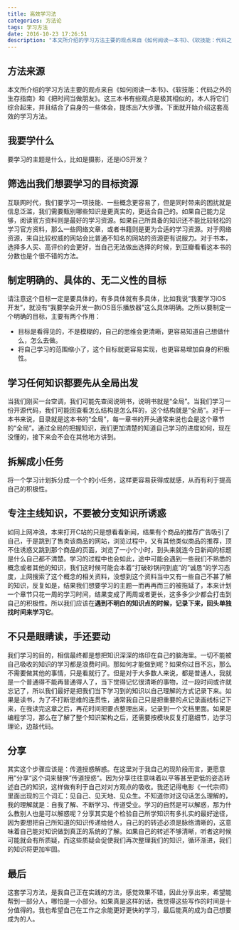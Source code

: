 ```yaml
---
title: 高效学习法
categories: 方法论
tags: 学习方法
date: 2016-10-23 17:26:51
description: "本文所介绍的学习方法主要的观点来自《如何阅读一本书》、《软技能：代码之外的生存指南》和《把时间当做朋友》。这三本书有些观点是极其相似的，本人将它们综合起来，并且结合了自身的一些体会，提炼出7大步骤。"
---
```



## 方法来源
本文所介绍的学习方法主要的观点来自《如何阅读一本书》、《软技能：代码之外的生存指南》和《把时间当做朋友》。这三本书有些观点是极其相似的，本人将它们综合起来，并且结合了自身的一些体会，提炼出7大步骤。下面就开始介绍这套高效的学习方法。

## 我要学什么
要学习的主题是什么，比如是摄影，还是iOS开发？

## 筛选出我们想要学习的目标资源
互联网时代，我们要学习一项技能、一些概念更容易了，但是同时带来的困扰就是信息泛滥，我们需要甄别哪些知识是更真实的，更适合自己的。如果自己能力足够，阅读官方资料则是最好的学习资源。如果自己所具备的知识还不能比较轻松的学习官方资料，那么一些网络文章，或者书籍则是更为合适的学习资源。对于网络资源，来自比较权威的网站会比普通不知名的网站的资源更有说服力。对于书本，选择多人买、高评价的会更好，当自己无法做出选择的时候，到豆瓣看看这本书的分数也是个很不错的方法。

## 制定明确的、具体的、无二义性的目标
请注意这个目标一定是要具体的，有多具体就有多具体，比如我说“我要学习iOS开发”，就没有“我要学会开发一款iOS音乐播放器”这么具体明确。之所以要制定一个明确的目标，主要有两个作用：

 - 目标是看得见的，不是模糊的，自己的思维会更清晰，更容易知道自己想做什么，怎么去做。
 - 将自己学习的范围缩小了，这个目标就更容易实现，也更容易增加自身的积极性。

## 学习任何知识都要先从全局出发
当我们刚买一台空调，我们可能先查阅说明书，说明书就是“全局”。当我们学习一份开源代码，我们可能回查看怎么结构是怎么样的，这个结构就是“全局”。对于一本书来说，目录就是这本书的“全局”，每一章书的开头通常来说也会是这个章节的“全局”。通过全局的把握知识，我们更加清楚的知道自己学习的进度如何，现在没懂的，接下来会不会在其他地方讲到。

## 拆解成小任务
将一个学习计划拆分成一个个的小任务，这样更容易获得成就感，从而有利于提高自己的积极性。

## 专注主线知识，不要被分支知识所诱惑
如同上网冲浪，本来打开C站的只是想看看新闻，结果有个商品的推荐广告吸引了自己，于是跳到了售卖该商品的网站，浏览过程中，又有其他类似商品的推荐，顶不住诱惑又跳到那个商品的页面，浏览了一小个小时，到头来就连今日新闻的标题是什么自己都不清楚。学习的过程中也会如此，途中可能会遇到一些我们不熟悉的概念或者其他的知识，我们这时候可能会本着“打破砂锅问到底”的”诚恳“的学习态度，上网搜索了这个概念的相关资料，没想到这个资料当中又有一些自己不甚了解的知识，反复如是，结果我们想要学习的主题一而再再而三的被拖延了，本来计划一个章节只花一周的学习时间，结果变成了两周或者更长，这多多少少都会打击到自己的积极性。所以我们应该在**遇到不明白的知识点的时候，记录下来，回头单独找时间来学习它**。

## 不只是眼睛读，手还要动
我们学习的目的，相信最终都是想把知识深深的烙印在自己的脑海里。一切不能被自己吸收的知识的学习都是浪费时间。那如何才能做到呢？如果你过目不忘，那么不需要做其他的事情，只是看就行了。但是对于大多数人来说，都是普通人，我就是一个普通得不能再普通得人了，当下觉得记忆很清晰的事物，过一段时间或许就忘记了，所以我们最好是把我们当下学习到的知识以自己理解的方式记录下来。如果是读书，为了不打断思维的连贯性，通常我自己只是把重要的点记录画线标记下来，在我读完这章之后，再花时间把要点整理出来，记录到一个文档里面。如果是编程学习，那么在了解了整个知识架构之后，还需要按模块反复打磨细节，边学习理论，边敲代码。


## 分享
其实这个步骤应该是：传道授惑解惑。在这里对于我自己的现阶段而言，更愿意用”分享“这个词来替换”传道授惑“。因为分享往往意味着以平等甚至更低的姿态转述自己的知识，这样做有利于自己对对方观点的吸收。我还记得电影《一代宗师》里面出现的三个词汇：见自己、见天地、见众生。不知道你对这句话怎么理解的，我的理解就是：自我了解、不断学习、传道受业。学习的自然是可以解惑，那为什么教别人也是可以解惑呢？分享其实是个检验自己所学知识有多扎实的最好途径，因为要想把自己所知道的知识传递给他人，自己的的转述必须是脉络清晰的，这意味着自己能对知识做到真正的系统的了解。如果自己的转述不够清晰，听者这时候可能就会有所质疑，而这些质疑会促使我们再次整理我们的知识，循环渐进，我们的知识将更加牢固。

## 最后
这套学习方法，是我自己正在实践的方法，感觉效果不错，因此分享出来，希望能帮到一部分人，哪怕是一小部分。如果真是这样的话，我觉得这些写作的时间是十分值得的。我也希望自己在工作之余能更好更快的学习，最后能真的成为自己想要成为的人。

